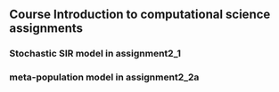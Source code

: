 ## Course Introduction to computational science assignments


### Stochastic SIR model in assignment2_1
### meta-population model in assignment2_2a
